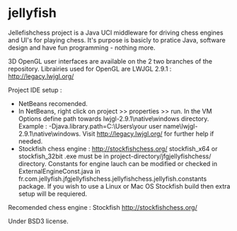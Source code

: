 jellyfish
=========
Jellefishchess project is a Java UCI middleware for driving chess engines and UI's for playing chess.
It's purpose is basicly to pratice Java, software design and have fun programming - nothing more.

3D OpenGL user interfaces are available on the 2 two branches of the repository. 
Librairies used for OpenGL are LWJGL 2.9.1 : http://legacy.lwjgl.org/ 

Project IDE setup :
  - NetBeans recomended.
  - In NetBeans, right click on project >> properties >> run. In the VM Options define path towards lwjgl-2.9.1\native\windows directory. Example : -Djava.library.path=C:\Users\your user name\lwjgl-2.9.1\native\windows. Visit http://legacy.lwjgl.org/ for further help if needed.
  - Stockfish chess engine : http://stockfishchess.org/  stockfish_x64 or stockfish_32bit .exe must be in project-directory/jfgjellyfishchess/ directory. Constants for engine lauch can be modified or checked in ExternalEngineConst.java in fr.com.jellyfish.jfgjellyfishchess.jellyfishchess.jellyfish.constants package. If you wish to use a Linux or Mac OS Stockfish build then extra setup will be requiered.

Recomended chess engine : Stockfish http://stockfishchess.org/<br>

Under BSD3 license.
